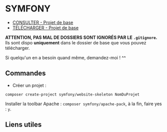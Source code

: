# SYMFONY

- [CONSULTER - Projet de base](https://github.com/Piotezaza/CoursNumericall/tree/master/PHP/SYMFONY/BASE)
- [TÉLÉCHARGER - Projet de base](https://github.com/Piotezaza/CoursNumericall/archive/master/PHP/SYMFONY/BASE.zip)

**ATTENTION, PAS MAL DE DOSSIERS SONT IGNORÉS PAR LE `.gitignore`.** Ils sont dispo **uniquement** dans le dossier de base que vous pouvez télécharger.

Si quelqu'un en a besoin quand même, demandez-moi ! ^^

## Commandes

- Créer un projet : 

`composer create-project symfony/website-skeleton NomDuProjet`

Installer la toolbar Apache : `composer symfony/apache-pack`, à la fin, faire yes : `y`.


## Liens utiles